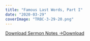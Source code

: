 ```yaml
---
title: "Famous Last Words, Part I"
date: "2020-03-29"
coverImage: "TRBC-3-29-20.png"
---
```


[Download Sermon Notes ->](https://sketchysermons.com/wp-content/uploads/2020/07/TRBC-3-29-20.pdf)[Download](https://sketchysermons.com/wp-content/uploads/2020/07/TRBC-3-29-20.pdf)

